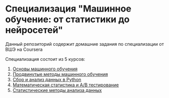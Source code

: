# Специализация "Машинное обучение: от статистики до нейросетей"
Данный репозиторий содержит домашние задания по специализации от ВШЭ на Coursera

Специализация состоит из 5 курсов:
1. [Основы машинного обучения](https://github.com/AlekseiIvanov93/ml_from_statistics_to_nn/tree/master/01.machine_learning_foundations)
2. [Продвинутые методы машинного обучения](https://github.com/AlekseiIvanov93/ml_from_statistics_to_nn/tree/master/02.advanced_machine_learning_methods)
3. [Сбор и анализ данных в Python](https://github.com/AlekseiIvanov93/ml_from_statistics_to_nn/tree/master/03.data_collection_and_analysis)
4. [Математическая статистика и А/В тестирование](https://github.com/AlekseiIvanov93/ml_from_statistics_to_nn/tree/master/04.mathematical_statistics_and_ab_testing)
5. [Статистические методы анализа данных]()
